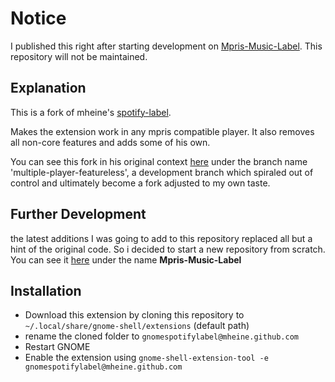 # Notice

I published this right after starting development on [Mpris-Music-Label](https://github.com/Moon-0xff/mpris-music-label). This repository will not be maintained.

## Explanation

This is a fork of mheine's [spotify-label](https://github.com/mheine/gnome-shell-spotify-label).

Makes the extension work in any mpris compatible player. It also removes all non-core features and adds some of his own.

You can see this fork in his original context [here](https://github.com/Moon-0xff/gnome-shell-spotify-label) under the branch name 'multiple-player-featureless', a development branch which spiraled out of control and ultimately become a fork adjusted to my own taste.

## Further Development

the latest additions I was going to add to this repository replaced all but a hint of the original code.
So i decided to start a new repository from scratch. You can see it [here](https://github.com/Moon-0xff/mpris-music-label) under the name **Mpris-Music-Label**

## Installation
* Download this extension by cloning this repository to `~/.local/share/gnome-shell/extensions` (default path)
* rename the cloned folder to `gnomespotifylabel@mheine.github.com`
* Restart GNOME
* Enable the extension using `gnome-shell-extension-tool -e gnomespotifylabel@mheine.github.com`